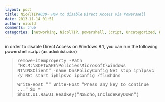```yaml
---
layout: post
title: NicolTIP#030- How to disable Direct Access via Powershell
date: 2013-11-14 01:51
author: nicold
comments: true
categories: [networking, NicolTIP, powershell, Script, Uncategorized, Windows 8, windows 8.1]
---
```

in order to disable Direct Access on Windows 8.1, you can run the following powershell script (as administrator)
<blockquote><span style="font-family: Courier New">remove-itemproperty -Path "HKLM:\SOFTWARE\Policies\Microsoft\Windows NT\DNSClient" -name DnsPolicyConfig
Net stop iphlpsvc /y
Net start iphlpsvc
ipconfig /flushdns</span>

<span style="font-family: Courier New">Write-Host ""
Write-Host "Press any key to continue ..."
$x = $host.UI.RawUI.ReadKey("NoEcho,IncludeKeyDown")</span></blockquote>
